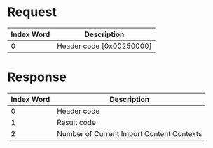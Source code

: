# Request

| Index Word | Description                |
|------------|----------------------------|
| 0          | Header code \[0x00250000\] |

# Response

| Index Word | Description                               |
|------------|-------------------------------------------|
| 0          | Header code                               |
| 1          | Result code                               |
| 2          | Number of Current Import Content Contexts |
